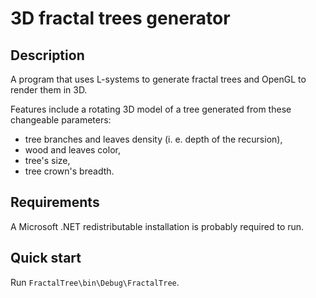 # 3D fractal trees generator

## Description
A program that uses L-systems to generate fractal trees and OpenGL to render them in 3D. 

Features include a rotating 3D model of a tree generated from these changeable parameters:
* tree branches and leaves density (i. e. depth of the recursion),
* wood and leaves color,
* tree's size,
* tree crown's breadth.

## Requirements
A Microsoft .NET redistributable installation is probably required to run.

## Quick start
Run `FractalTree\bin\Debug\FractalTree`.